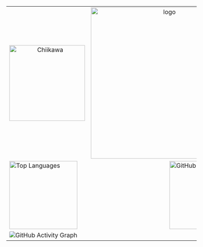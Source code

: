 <table border="0" cellpadding="0" cellspacing="0">
  <tr>
    <td colspan="2" align="center"><img src="https://gl.chiikawa-pocket.com/en/_astro/Chiikawa.oi0RVduO.png" alt="Chiikawa" width="200"/></td>
    <td colspan="2" align="center"><img src="https://portfolio-2-xi-wine.vercel.app/_next/image?url=%2Flogo.png&w=1920&q=75" alt="logo" width="400"/></td>
    <td colspan="2" align="center"><img src="https://gl.chiikawa-pocket.com/en/_astro/Hachiware.OfZO944x.png" alt="Hachiware" width="200"/></td>
  </tr>
  <tr>
    <td colspan="3" valign="top"><img height="180em" src="https://github-readme-stats.vercel.app/api/top-langs/?username=Nyaughh&layout=compact&theme=soft&hide_border=true&title_color=ff69b4&text_color=6c757d&bg_color=00000000" alt="Top Languages"/></td>
    <td colspan="3" valign="top"><img height="180em" src="https://github-readme-stats.vercel.app/api?username=Nyaughh&show_icons=true&theme=soft&hide_border=true&title_color=ff69b4&icon_color=ff69b4&text_color=6c757d&bg_color=00000000" alt="GitHub Stats"/></td>
  </tr>
  <tr>
    <td colspan="6">
      <img src="https://github-readme-activity-graph.vercel.app/graph?username=Nyaughh&theme=minimal&hide_border=true&color=ff69b4&line=ff69b4&point=ff69b4&bg_color=ffffff00" alt="GitHub Activity Graph" style="border-radius: 2px;" />
    </td>
  </tr>
</table>

